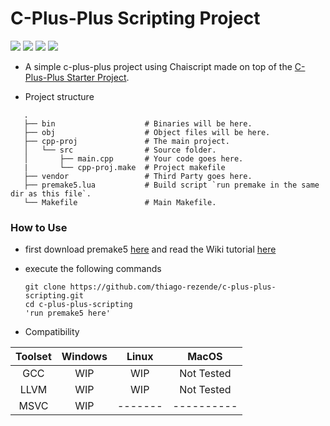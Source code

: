 # C-Plus-Plus Scripting Project

![](https://img.shields.io/badge/build-WIP-red.svg) ![](https://img.shields.io/badge/Premake-5-green.svg) ![](https://img.shields.io/badge/C++-17-orange.svg) ![](https://img.shields.io/badge/LUA-5.3-blue.svg)

 - A simple c-plus-plus project using Chaiscript made on top of the [C-Plus-Plus Starter Project](https://github.com/thiago-rezende/c-plus-plus-starter-project).
 
 - Project structure
 ```
    .
    ├── bin                    # Binaries will be here.
    ├── obj                    # Object files will be here.
    ├── cpp-proj               # The main project.
    │   └── src                # Source folder.
    │       ├── main.cpp       # Your code goes here.
    |       └── cpp-proj.make  # Project makefile
    ├── vendor                 # Third Party goes here.
    ├── premake5.lua           # Build script `run premake in the same dir as this file`.
    └── Makefile               # Main Makefile.
```
 ### How to Use
 - first download premake5 [here](https://premake.github.io/download.html#v5) and read the Wiki tutorial [here](https://github.com/premake/premake-core/wiki/Using-Premake)
 - execute the following commands
 
     ```
     git clone https://github.com/thiago-rezende/c-plus-plus-scripting.git
     cd c-plus-plus-scripting
     'run premake5 here'
     ``` 
 
 - Compatibility
 
 | Toolset  |    Windows    |     Linux     |     MacOS     |
 |:--------:|:-------------:|:-------------:|:-------------:|
 | GCC      |      WIP      |      WIP      |   Not Tested  |
 | LLVM     |      WIP      |      WIP      |   Not Tested  |
 | MSVC     |      WIP      |    -------    |   ----------  |
